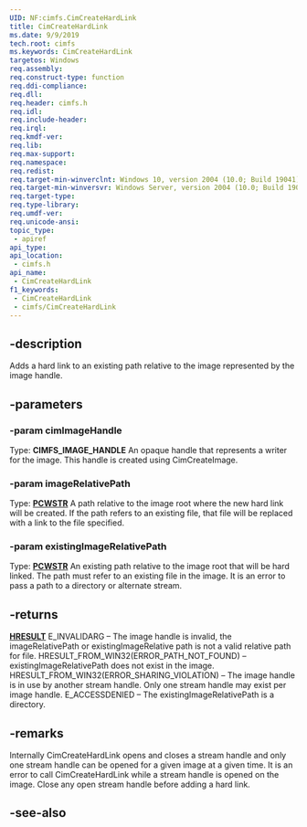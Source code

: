 ```yaml
---
UID: NF:cimfs.CimCreateHardLink
title: CimCreateHardLink
ms.date: 9/9/2019
tech.root: cimfs
ms.keywords: CimCreateHardLink
targetos: Windows
req.assembly: 
req.construct-type: function
req.ddi-compliance: 
req.dll: 
req.header: cimfs.h
req.idl: 
req.include-header: 
req.irql: 
req.kmdf-ver: 
req.lib: 
req.max-support: 
req.namespace: 
req.redist: 
req.target-min-winverclnt: Windows 10, version 2004 (10.0; Build 19041)
req.target-min-winversvr: Windows Server, version 2004 (10.0; Build 19041)
req.target-type: 
req.type-library: 
req.umdf-ver: 
req.unicode-ansi: 
topic_type:
 - apiref
api_type:
api_location:
 - cimfs.h
api_name:
 - CimCreateHardLink
f1_keywords:
 - CimCreateHardLink
 - cimfs/CimCreateHardLink
---
```


## -description

Adds a hard link to an existing path relative to the image represented by the image handle.

## -parameters

### -param cimImageHandle

Type: **CIMFS_IMAGE_HANDLE**
An opaque handle that represents a writer for the image. This handle is created using CimCreateImage.

### -param imageRelativePath

Type: **[PCWSTR](/windows/desktop/winprog/windows-data-types)**
A path relative to the image root where the new hard link will be created. If the path refers to an existing file, that file will be replaced with a link to the file specified.

### -param existingImageRelativePath

Type: **[PCWSTR](/windows/desktop/winprog/windows-data-types)**
An existing path relative to the image root that will be hard linked. The path must refer to an existing file in the image. It is an error to pass a path to a directory or alternate stream.

## -returns

**[HRESULT](/windows/desktop/winprog/windows-data-types)**
E_INVALIDARG – The image handle is invalid, the imageRelativePath or existingImageRelative path is not a valid relative path for file.
HRESULT_FROM_WIN32(ERROR_PATH_NOT_FOUND) – existingImageRelativePath does not exist in the image.
HRESULT_FROM_WIN32(ERROR_SHARING_VIOLATION) – The image handle is in use by another stream handle. Only one stream handle may exist per image handle.
E_ACCESSDENIED – The existingImageRelativePath is a directory.

## -remarks

Internally CimCreateHardLink opens and closes a stream handle and only one stream handle can be opened for a given image at a given time. It is an error to call CimCreateHardLink while a stream handle is opened on the image. Close any open stream handle before adding a hard link.

## -see-also
